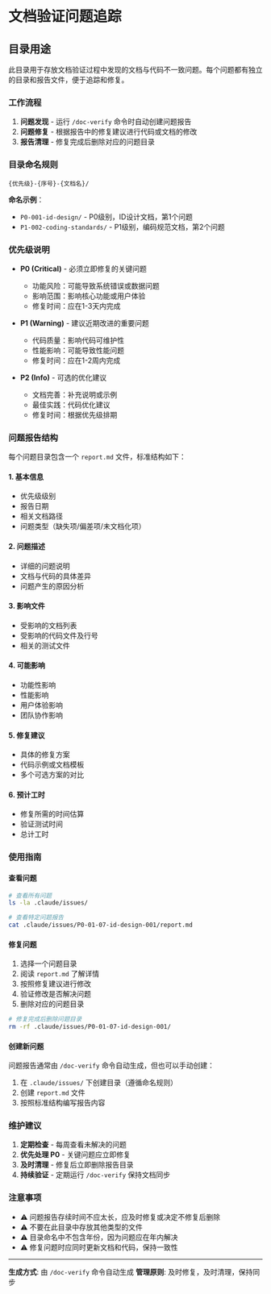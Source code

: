 # 文档验证问题追踪

## 目录用途

此目录用于存放文档验证过程中发现的文档与代码不一致问题。每个问题都有独立的目录和报告文件，便于追踪和修复。

### 工作流程

1. **问题发现** - 运行 `/doc-verify` 命令时自动创建问题报告
2. **问题修复** - 根据报告中的修复建议进行代码或文档的修改
3. **报告清理** - 修复完成后删除对应的问题目录

### 目录命名规则

```
{优先级}-{序号}-{文档名}/
```

**命名示例**：

- `P0-001-id-design/` - P0级别，ID设计文档，第1个问题
- `P1-002-coding-standards/` - P1级别，编码规范文档，第2个问题

### 优先级说明

- **P0 (Critical)** - 必须立即修复的关键问题
  - 功能风险：可能导致系统错误或数据问题
  - 影响范围：影响核心功能或用户体验
  - 修复时间：应在1-3天内完成

- **P1 (Warning)** - 建议近期改进的重要问题
  - 代码质量：影响代码可维护性
  - 性能影响：可能导致性能问题
  - 修复时间：应在1-2周内完成

- **P2 (Info)** - 可选的优化建议
  - 文档完善：补充说明或示例
  - 最佳实践：代码优化建议
  - 修复时间：根据优先级排期

### 问题报告结构

每个问题目录包含一个 `report.md` 文件，标准结构如下：

#### 1. 基本信息

- 优先级级别
- 报告日期
- 相关文档路径
- 问题类型（缺失项/偏差项/未文档化项）

#### 2. 问题描述

- 详细的问题说明
- 文档与代码的具体差异
- 问题产生的原因分析

#### 3. 影响文件

- 受影响的文档列表
- 受影响的代码文件及行号
- 相关的测试文件

#### 4. 可能影响

- 功能性影响
- 性能影响
- 用户体验影响
- 团队协作影响

#### 5. 修复建议

- 具体的修复方案
- 代码示例或文档模板
- 多个可选方案的对比

#### 6. 预计工时

- 修复所需的时间估算
- 验证测试时间
- 总计工时

### 使用指南

#### 查看问题

```bash
# 查看所有问题
ls -la .claude/issues/

# 查看特定问题报告
cat .claude/issues/P0-01-07-id-design-001/report.md
```

#### 修复问题

1. 选择一个问题目录
2. 阅读 `report.md` 了解详情
3. 按照修复建议进行修改
4. 验证修改是否解决问题
5. 删除对应的问题目录

```bash
# 修复完成后删除问题目录
rm -rf .claude/issues/P0-01-07-id-design-001/
```

#### 创建新问题

问题报告通常由 `/doc-verify` 命令自动生成，但也可以手动创建：

1. 在 `.claude/issues/` 下创建目录（遵循命名规则）
2. 创建 `report.md` 文件
3. 按照标准结构编写报告内容

### 维护建议

1. **定期检查** - 每周查看未解决的问题
2. **优先处理 P0** - 关键问题应立即修复
3. **及时清理** - 修复后立即删除报告目录
4. **持续验证** - 定期运行 `/doc-verify` 保持文档同步

### 注意事项

- ⚠️ 问题报告存续时间不应太长，应及时修复或决定不修复后删除
- ⚠️ 不要在此目录中存放其他类型的文件
- ⚠️ 目录命名中不包含年份，因为问题应在年内解决
- ⚠️ 修复问题时应同时更新文档和代码，保持一致性

---

**生成方式**: 由 `/doc-verify` 命令自动生成
**管理原则**: 及时修复，及时清理，保持同步
